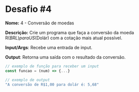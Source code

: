 # Desafio #4

**Nome:** 4 - Conversão de moedas

**Descrição:** Crie um programa que faça a conversão da moeda R$(BRL) para US$(Dolár) com a cotação mais atual possível.

**Input/Args**: Recebe uma entrada de input.

**Output**: Retorna uma saída com o resultado da conversão.

```js
// exemplo de função para receber um input
const funcao = (num) => {...}

// exemplo de output
"A conversão de R$1,00 para dolár é: 5,68"
```